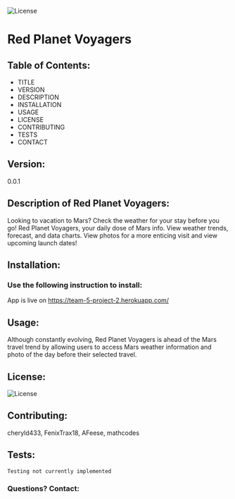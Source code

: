 ![License](https://img.shields.io/badge/License-MIT-blue.svg?style=plastic)

# Red Planet Voyagers

## Table of Contents:
* TITLE
* VERSION
* DESCRIPTION
* INSTALLATION
* USAGE
* LICENSE
* CONTRIBUTING
* TESTS
* CONTACT

## Version:
0.0.1



## Description of Red Planet Voyagers:
Looking to vacation to Mars? Check the weather for your stay before you go! Red Planet Voyagers, your daily dose of Mars info. View weather trends, forecast, and data charts. View photos for a more enticing visit and view upcoming launch dates! 




## Installation: 
### Use the following instruction to install: 

App is live on https://team-5-project-2.herokuapp.com/




## Usage: 
Although constantly evolving, Red Planet Voyagers is ahead of the Mars travel trend by allowing users to access Mars weather information and photo of the day before their selected travel.




## License: 
![License](https://img.shields.io/badge/License-MIT-blue.svg?style=plastic)




## Contributing: 
cheryld433, FenixTrax18, AFeese, mathcodes





## Tests: 
```Testing not currently implemented```




### Questions? Contact:

